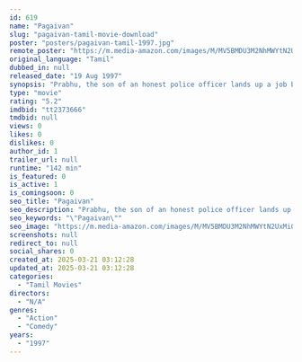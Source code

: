 ```yaml
---
id: 619
name: "Pagaivan"
slug: "pagaivan-tamil-movie-download"
poster: "posters/pagaivan-tamil-1997.jpg"
remote_poster: "https://m.media-amazon.com/images/M/MV5BMDU3M2NhMWYtN2UxMi00ZDYyLTk0MDctMzYwMGM0ODhmMDAzXkEyXkFqcGdeQXVyMTEzNzg0Mjkx._V1_SX300.jpg"
original_language: "Tamil"
dubbed_in: null
released_date: "19 Aug 1997"
synopsis: "Prabhu, the son of an honest police officer lands up a job but on the condition that would make him cough up 50,000 rupees. To get over the situation he kidnaps the daughter of a minister but falls in love."
type: "movie"
rating: "5.2"
imdbid: "tt2373666"
tmdbid: null
views: 0
likes: 0
dislikes: 0
author_id: 1
trailer_url: null
runtime: "142 min"
is_featured: 0
is_active: 1
is_comingsoon: 0
seo_title: "Pagaivan"
seo_description: "Prabhu, the son of an honest police officer lands up a job but on the condition that would make him cough up 50,000 rupees. To get over the situation he kidnaps the daughter of a minister but falls in love."
seo_keywords: "\"Pagaivan\""
seo_image: "https://m.media-amazon.com/images/M/MV5BMDU3M2NhMWYtN2UxMi00ZDYyLTk0MDctMzYwMGM0ODhmMDAzXkEyXkFqcGdeQXVyMTEzNzg0Mjkx._V1_SX300.jpg"
screenshots: null
redirect_to: null
social_shares: 0
created_at: 2025-03-21 03:12:28
updated_at: 2025-03-21 03:12:28
categories:
  - "Tamil Movies"
directors:
  - "N/A"
genres:
  - "Action"
  - "Comedy"
years:
  - "1997"
---
```

